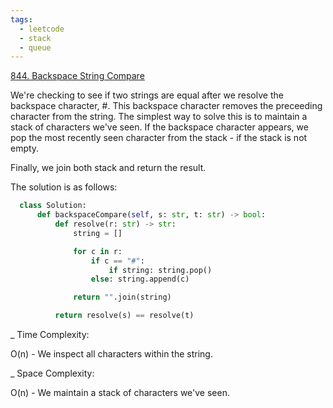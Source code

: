 ```yaml
---
tags:
  - leetcode
  - stack
  - queue
---
```


<a href="https://leetcode.com/problems/backspace-string-compare/">844. Backspace
String Compare</a>

We're checking to see if two strings are equal after we resolve the backspace
character, #. This backspace character removes the preceeding character from the
string. The simplest way to solve this is to maintain a stack of characters
we've seen. If the backspace character appears, we pop the most recently seen
character from the stack - if the stack is not empty.

Finally, we join both stack and return the result.

The solution is as follows:

```python
  class Solution:
      def backspaceCompare(self, s: str, t: str) -> bool:
          def resolve(r: str) -> str:
              string = []

              for c in r:
                  if c == "#":
                      if string: string.pop()
                  else: string.append(c)

              return "".join(string)

          return resolve(s) == resolve(t)
```

\_ Time Complexity:

O(n) - We inspect all characters within the string.

\_ Space Complexity:

O(n) - We maintain a stack of characters we've seen.
